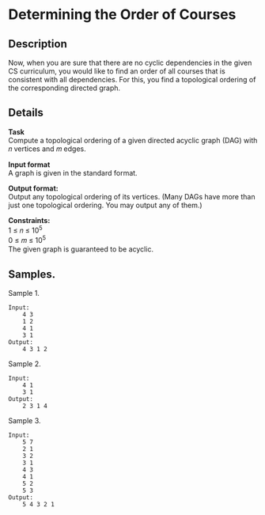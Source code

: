# Determining the Order of Courses

## Description 
Now, when you are sure that there are no cyclic dependencies in the given CS curriculum, you would like to
find an order of all courses that is consistent with all dependencies. For this, you find a topological ordering
of the corresponding directed graph.

## Details
**Task**<br>
Compute a topological ordering of a given directed acyclic graph (DAG) with 𝑛 vertices and 𝑚 edges.

**Input format**<br> 
A graph is given in the standard format.

**Output format:**<br> 
Output any topological ordering of its vertices. (Many DAGs have more than just one
topological ordering. You may output any of them.)

**Constraints:**<br>
1 ≤ 𝑛 ≤ 10<sup>5</sup><br>
0 ≤ 𝑚 ≤ 10<sup>5</sup><br>
The given graph is guaranteed to be acyclic.

## Samples.
Sample 1.

    Input:
        4 3
        1 2
        4 1
        3 1
    Output:
        4 3 1 2

Sample 2.

    Input:
        4 1
        3 1
    Output:
        2 3 1 4

Sample 3.
    
    Input:
        5 7
        2 1
        3 2
        3 1
        4 3
        4 1
        5 2
        5 3
    Output:
        5 4 3 2 1
    